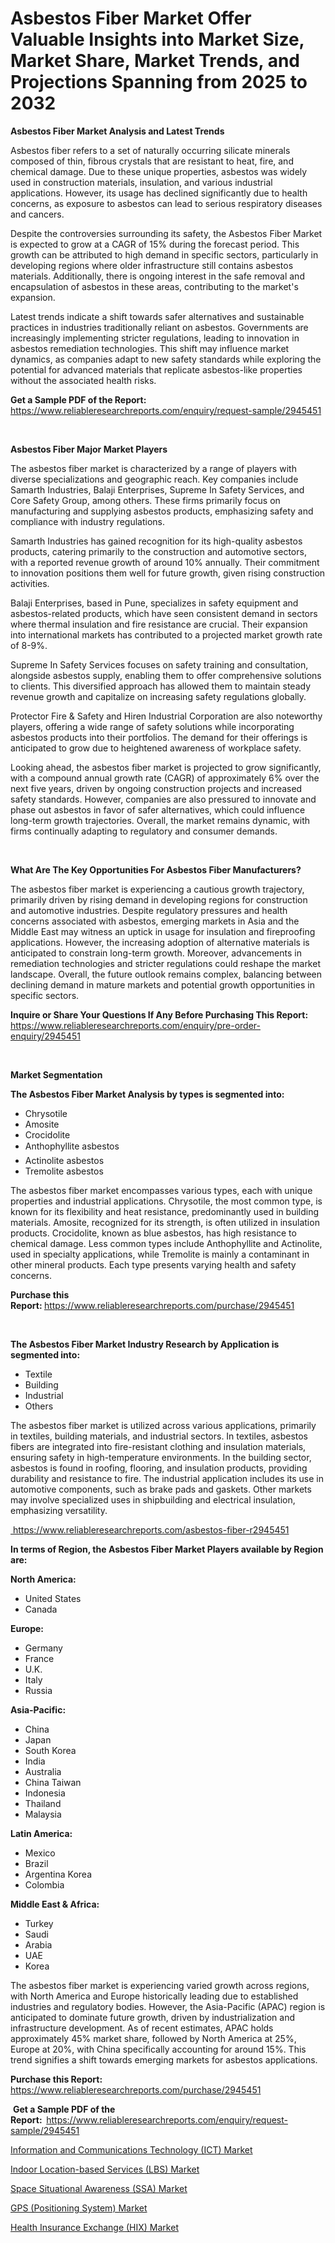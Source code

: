 <p><h1>Asbestos Fiber Market Offer Valuable Insights into Market Size, Market Share, Market Trends, and Projections Spanning from 2025 to 2032</h1></p><p><strong>Asbestos Fiber Market Analysis and Latest Trends</strong></p>
<p><p>Asbestos fiber refers to a set of naturally occurring silicate minerals composed of thin, fibrous crystals that are resistant to heat, fire, and chemical damage. Due to these unique properties, asbestos was widely used in construction materials, insulation, and various industrial applications. However, its usage has declined significantly due to health concerns, as exposure to asbestos can lead to serious respiratory diseases and cancers.</p><p>Despite the controversies surrounding its safety, the Asbestos Fiber Market is expected to grow at a CAGR of 15% during the forecast period. This growth can be attributed to high demand in specific sectors, particularly in developing regions where older infrastructure still contains asbestos materials. Additionally, there is ongoing interest in the safe removal and encapsulation of asbestos in these areas, contributing to the market's expansion.</p><p>Latest trends indicate a shift towards safer alternatives and sustainable practices in industries traditionally reliant on asbestos. Governments are increasingly implementing stricter regulations, leading to innovation in asbestos remediation technologies. This shift may influence market dynamics, as companies adapt to new safety standards while exploring the potential for advanced materials that replicate asbestos-like properties without the associated health risks.</p></p>
<p><strong>Get a Sample PDF of the Report:&nbsp;</strong> <a href="https://www.reliableresearchreports.com/enquiry/request-sample/2945451?utm_campaign=32&utm_medium=2&utm_source=Github&utm_content=ia&utm_term=11032025&utm_id=asbestos-fiber">https://www.reliableresearchreports.com/enquiry/request-sample/2945451</a></p>
<p>&nbsp;</p>
<p><strong>Asbestos Fiber Major Market Players</strong></p>
<p><p>The asbestos fiber market is characterized by a range of players with diverse specializations and geographic reach. Key companies include Samarth Industries, Balaji Enterprises, Supreme In Safety Services, and Core Safety Group, among others. These firms primarily focus on manufacturing and supplying asbestos products, emphasizing safety and compliance with industry regulations.</p><p>Samarth Industries has gained recognition for its high-quality asbestos products, catering primarily to the construction and automotive sectors, with a reported revenue growth of around 10% annually. Their commitment to innovation positions them well for future growth, given rising construction activities.</p><p>Balaji Enterprises, based in Pune, specializes in safety equipment and asbestos-related products, which have seen consistent demand in sectors where thermal insulation and fire resistance are crucial. Their expansion into international markets has contributed to a projected market growth rate of 8-9%.</p><p>Supreme In Safety Services focuses on safety training and consultation, alongside asbestos supply, enabling them to offer comprehensive solutions to clients. This diversified approach has allowed them to maintain steady revenue growth and capitalize on increasing safety regulations globally.</p><p>Protector Fire & Safety and Hiren Industrial Corporation are also noteworthy players, offering a wide range of safety solutions while incorporating asbestos products into their portfolios. The demand for their offerings is anticipated to grow due to heightened awareness of workplace safety.</p><p>Looking ahead, the asbestos fiber market is projected to grow significantly, with a compound annual growth rate (CAGR) of approximately 6% over the next five years, driven by ongoing construction projects and increased safety standards. However, companies are also pressured to innovate and phase out asbestos in favor of safer alternatives, which could influence long-term growth trajectories. Overall, the market remains dynamic, with firms continually adapting to regulatory and consumer demands.</p></p>
<p>&nbsp;</p>
<p><strong>What Are The Key Opportunities For Asbestos Fiber Manufacturers?</strong></p>
<p><p>The asbestos fiber market is experiencing a cautious growth trajectory, primarily driven by rising demand in developing regions for construction and automotive industries. Despite regulatory pressures and health concerns associated with asbestos, emerging markets in Asia and the Middle East may witness an uptick in usage for insulation and fireproofing applications. However, the increasing adoption of alternative materials is anticipated to constrain long-term growth. Moreover, advancements in remediation technologies and stricter regulations could reshape the market landscape. Overall, the future outlook remains complex, balancing between declining demand in mature markets and potential growth opportunities in specific sectors.</p></p>
<p><strong>Inquire or Share Your Questions If Any Before Purchasing This Report:</strong> <a href="https://www.reliableresearchreports.com/enquiry/pre-order-enquiry/2945451?utm_campaign=32&utm_medium=2&utm_source=Github&utm_content=ia&utm_term=11032025&utm_id=asbestos-fiber">https://www.reliableresearchreports.com/enquiry/pre-order-enquiry/2945451</a></p>
<p>&nbsp;</p>
<p><strong>Market Segmentation</strong></p>
<p><strong>The Asbestos Fiber Market Analysis by types is segmented into:</strong></p>
<p><ul><li>Chrysotile</li><li>Amosite</li><li>Crocidolite</li><li>Anthophyllite asbestos</li><li>Actinolite asbestos</li><li>Tremolite asbestos</li></ul></p>
<p><p>The asbestos fiber market encompasses various types, each with unique properties and industrial applications. Chrysotile, the most common type, is known for its flexibility and heat resistance, predominantly used in building materials. Amosite, recognized for its strength, is often utilized in insulation products. Crocidolite, known as blue asbestos, has high resistance to chemical damage. Less common types include Anthophyllite and Actinolite, used in specialty applications, while Tremolite is mainly a contaminant in other mineral products. Each type presents varying health and safety concerns.</p></p>
<p><strong>Purchase this Report:&nbsp;</strong><a href="https://www.reliableresearchreports.com/purchase/2945451?utm_campaign=32&utm_medium=2&utm_source=Github&utm_content=ia&utm_term=11032025&utm_id=asbestos-fiber">https://www.reliableresearchreports.com/purchase/2945451</a></p>
<p>&nbsp;</p>
<p><strong>The Asbestos Fiber Market Industry Research by Application is segmented into:</strong></p>
<p><ul><li>Textile</li><li>Building</li><li>Industrial</li><li>Others</li></ul></p>
<p><p>The asbestos fiber market is utilized across various applications, primarily in textiles, building materials, and industrial sectors. In textiles, asbestos fibers are integrated into fire-resistant clothing and insulation materials, ensuring safety in high-temperature environments. In the building sector, asbestos is found in roofing, flooring, and insulation products, providing durability and resistance to fire. The industrial application includes its use in automotive components, such as brake pads and gaskets. Other markets may involve specialized uses in shipbuilding and electrical insulation, emphasizing versatility.</p></p>
<p><a href="https://www.reliableresearchreports.com/asbestos-fiber-r2945451?utm_campaign=32&utm_medium=2&utm_source=Github&utm_content=ia&utm_term=11032025&utm_id=asbestos-fiber">&nbsp;https://www.reliableresearchreports.com/asbestos-fiber-r2945451</a></p>
<p><strong>In terms of Region, the Asbestos Fiber Market Players available by Region are:</strong></p>
<p>
    <p> <strong> North America: </strong>
        <ul>
            <li>United States</li>
            <li>Canada</li>
        </ul>
        </p> 
    <p> <strong> Europe: </strong>
        <ul>
            <li>Germany</li>
            <li>France</li>
            <li>U.K.</li>
            <li>Italy</li>
            <li>Russia</li>
        </ul>
        </p> 
    <p> <strong> Asia-Pacific: </strong>
        <ul>
            <li>China</li>
            <li>Japan</li>
            <li>South Korea</li>
            <li>India</li>
            <li>Australia</li>
            <li>China Taiwan</li>
            <li>Indonesia</li>
            <li>Thailand</li>
            <li>Malaysia</li>
        </ul>
        </p> 
    <p> <strong> Latin America: </strong>
        <ul>
            <li>Mexico</li>
            <li>Brazil</li>
            <li>Argentina Korea</li>
            <li>Colombia</li>
        </ul>
        </p> 
    <p> <strong> Middle East & Africa: </strong>
        <ul>
            <li>Turkey</li>
            <li>Saudi</li>
            <li>Arabia</li>
            <li>UAE</li>
            <li>Korea</li>
        </ul>
    </p>
    </p>
<p><p>The asbestos fiber market is experiencing varied growth across regions, with North America and Europe historically leading due to established industries and regulatory bodies. However, the Asia-Pacific (APAC) region is anticipated to dominate future growth, driven by industrialization and infrastructure development. As of recent estimates, APAC holds approximately 45% market share, followed by North America at 25%, Europe at 20%, with China specifically accounting for around 15%. This trend signifies a shift towards emerging markets for asbestos applications.</p></p>
<p><strong>Purchase this Report: </strong><a href="https://www.reliableresearchreports.com/purchase/2945451?utm_campaign=32&utm_medium=2&utm_source=Github&utm_content=ia&utm_term=11032025&utm_id=asbestos-fiber">https://www.reliableresearchreports.com/purchase/2945451</a></p>
<p>&nbsp;<strong>Get a Sample PDF of the Report:&nbsp;&nbsp;</strong><a href="https://www.reliableresearchreports.com/enquiry/request-sample/2945451?utm_campaign=32&utm_medium=2&utm_source=Github&utm_content=ia&utm_term=11032025&utm_id=asbestos-fiber">https://www.reliableresearchreports.com/enquiry/request-sample/2945451</a></p>
<p><strong></strong></p>
<p><p><a href="https://github.com/osamhcombre/Market-Research-Report-List-1/blob/main/information-and-communications-technology-ict-market.md?utm_campaign=32&utm_medium=2&utm_source=Github&utm_content=ia&utm_term=11032025&utm_id=asbestos-fiber">Information and Communications Technology (ICT) Market</a></p><p><a href="https://github.com/leehihkl/Market-Research-Report-List-1/blob/main/indoor-location-based-services-lbs-market.md?utm_campaign=32&utm_medium=2&utm_source=Github&utm_content=ia&utm_term=11032025&utm_id=asbestos-fiber">Indoor Location-based Services (LBS) Market</a></p><p><a href="https://github.com/mehakmiamid1/Market-Research-Report-List-1/blob/main/space-situational-awareness-ssa-market.md?utm_campaign=32&utm_medium=2&utm_source=Github&utm_content=ia&utm_term=11032025&utm_id=asbestos-fiber">Space Situational Awareness (SSA) Market</a></p><p><a href="https://github.com/guleealhani/Market-Research-Report-List-1/blob/main/gps-positioning-system-market.md?utm_campaign=32&utm_medium=2&utm_source=Github&utm_content=ia&utm_term=11032025&utm_id=asbestos-fiber">GPS (Positioning System) Market</a></p><p><a href="https://github.com/cobinaydin13/Market-Research-Report-List-1/blob/main/health-insurance-exchange-hix-market.md?utm_campaign=32&utm_medium=2&utm_source=Github&utm_content=ia&utm_term=11032025&utm_id=asbestos-fiber">Health Insurance Exchange (HIX) Market</a></p></p>
